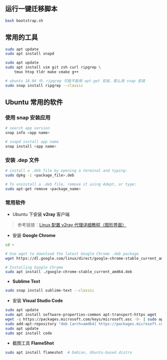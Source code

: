 ## 运行一键迁移脚本

```bash
bash bootstrap.sh
```



## 常用的工具

```bash
sudo apt update
sudo apt install snapd

sudo apt update
sudo apt install vim git zsh curl ripgrep \
    tmux htop tldr make cmake g++

# ubuntu 18.04 中，ripgrep 可能不能用 apt-get 安装，那么用 snap 安装
sudo snap install ripgrep --classic
```





## Ubuntu 常用的软件

### 使用 snap 安装应用

```bash
# search app version
snap info <app name>

# snapd install app name
snap install <app name>
```





### 安装 .dep 文件

```bash
# install a .deb file by opening a terminal and typing:
sudo dpkg -i <package_file>.deb

# To uninstall a .deb file, remove it using Adept, or type:
sudo apt-get remove <package_name>
```





### 常用软件

- Ubuntu 下安装 **v2ray** 客户端

> 参考链接：[Linux 配置 v2ray 代理详细教程（图形界面）](https://zhuanlan.zhihu.com/p/359755946)



- 安装 **Google Chrome**

```bash
cd ~

# Use wget to download the latest Google Chrome .deb package
wget https://dl.google.com/linux/direct/google-chrome-stable_current_amd64.deb

# Installing Google Chrome
sudo apt install ./google-chrome-stable_current_amd64.deb
```



- **Sublime Text**

```bash
sudo snap install sublime-text --classic
```



- 安装 **Visual Studio Code**

```bash
sudo apt update
sudo apt install software-properties-common apt-transport-https wget
wget -q https://packages.microsoft.com/keys/microsoft.asc -O- | sudo apt-key add -
sudo add-apt-repository "deb [arch=amd64] https://packages.microsoft.com/repos/vscode stable main"
sudo apt update
sudo apt install code
```



- 截图工具 **FlameShot**

```bash
sudo apt install flameshot  # Debian, Ubuntu-based distro
```

